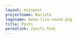 ```yaml
---
layout: mainpost
projectname: Barista
logoname: mona-lisa-round.png
title: Posts
permalink: /posts.html
---
```

